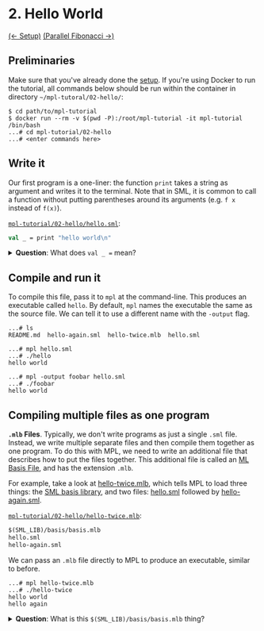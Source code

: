 # 2. Hello World

[(← Setup)](../01-setup/README.md) [(Parallel Fibonacci →)](../03-fibonacci/README.md)

## Preliminaries

Make sure that you've already done the [setup](../01-setup/README.md). If
you're using Docker to run the tutorial, all commands below should be
run within the container in directory `~/mpl-tutoral/02-hello/`:

```
$ cd path/to/mpl-tutorial
$ docker run --rm -v $(pwd -P):/root/mpl-tutorial -it mpl-tutorial /bin/bash
...# cd mpl-tutorial/02-hello
...# <enter commands here>
```

## Write it

Our first program is a one-liner: the function `print` takes a string as
argument and writes it to the terminal.
Note that in SML, it is common to call a function without putting parentheses
around its arguments (e.g. `f x` instead of `f(x)`).

[`mpl-tutorial/02-hello/hello.sml`](./hello.sml):
```sml
val _ = print "hello world\n"
```

<details>
<summary><strong>Question</strong>: What does <code>val _ =</code> mean?</summary>
<blockquote>
Normally, we use the syntax <code>val ... = ...</code> to introduce a new
variable. For example, <code>val x = 2+2</code>.

But in this case, <code>print</code> doesn't return anything interesting, so we
just write <code>val _ = print ...</code> which means "print the thing, but
don't introduce a new variable for the result".
</blockquote>
</details>

## Compile and run it

To compile this file, pass it to `mpl` at the command-line. This produces
an executable called `hello`. By default, `mpl` names the executable the same
as the source file. We can tell it to use a different name with the
`-output` flag.

```
...# ls
README.md  hello-again.sml  hello-twice.mlb  hello.sml

...# mpl hello.sml
...# ./hello
hello world

...# mpl -output foobar hello.sml
...# ./foobar
hello world
```

## Compiling multiple files as one program

**`.mlb` Files**. Typically, we don't write programs as just a single `.sml`
file. Instead, we write multiple separate files and then compile them together
as one program. To do this with MPL, we need to write an additional file that
describes how to put the files together. This additional file is called an
[ML Basis File](http://mlton.org/MLBasis), and has the extension `.mlb`.

For example, take a look at [hello-twice.mlb](./hello-twice.mlb), which tells
MPL to load three things: the
[SML basis library](https://smlfamily.github.io/Basis/index.html), and two
files: [hello.sml](./hello.sml) followed by
[hello-again.sml](./hello-again.sml).

[`mpl-tutorial/02-hello/hello-twice.mlb`](./hello-twice.mlb):
```sml
$(SML_LIB)/basis/basis.mlb
hello.sml
hello-again.sml
```

We can pass an `.mlb` file directly to MPL to produce an executable, similar to
before.

```
...# mpl hello-twice.mlb
...# ./hello-twice
hello world
hello again
```

<details>
<summary><strong>Question</strong>: What is this <code>$(SML_LIB)/basis/basis.mlb</code> thing? </summary>
<blockquote>
This loads the
<a href="https://smlfamily.github.io/Basis/">SML basis library</a>, which is
the standard library included in all SML distributions. It includes the
definition of important functions such as <code>print</code>.
<br><br>
When we compile a <code>.sml</code> file by itself, the basis library is
implicitly included for convenience. But when we use a <code>.mlb</code>, we
have to be more explicit. This way, our <code>.mlb</code> file
describes <strong>everything</strong> about our program. No hidden pieces!
</blockquote>
</details>
